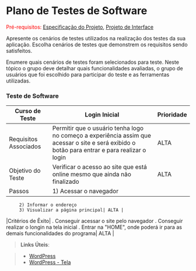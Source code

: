 # Plano de Testes de Software

<span style="color:red">Pré-requisitos: <a href="2-Especificação do Projeto.md"> Especificação do Projeto</a></span>, <a href="3-Projeto de Interface.md"> Projeto de Interface</a>

Apresente os cenários de testes utilizados na realização dos testes da sua aplicação. Escolha cenários de testes que demonstrem os requisitos sendo satisfeitos.

Enumere quais cenários de testes foram selecionados para teste. Neste tópico o grupo deve detalhar quais funcionalidades avaliadas, o grupo de usuários que foi escolhido para participar do teste e as ferramentas utilizadas.
 

### Teste de Software

|Curso de Teste    | Login Inicial  | Prioridade |
|------|-----------------------------------------|----|
|Requisitos Associados| Permitir que o usuário tenha logo no começo a experiência assim que acessar o site e será exibido o botão para entrar e para realizar o login  | ALTA | 
|Objetivo do Teste| Verificar o acesso ao site que está online mesmo que ainda não finalizado  | ALTA |
|Passos| 1) Acessar o navegador
         2) Informar o endereço
         3) Visualizar a página principal| ALTA |
|Critérios de Êxito|  . Conseguir acessar o site pelo navegador . Conseguir realizar o longin na tela inicial . Entrar na "HOME", onde poderá ir para as demais funcionalidades do programa| ALTA |



 
> **Links Úteis**:

> - [WordPress](https://portflioluizpedro.000webhostapp.com/wp-admin/edit.php?post_type=page)
> - [WordPress - Tela](https://portflioluizpedro.000webhostapp.com/)
